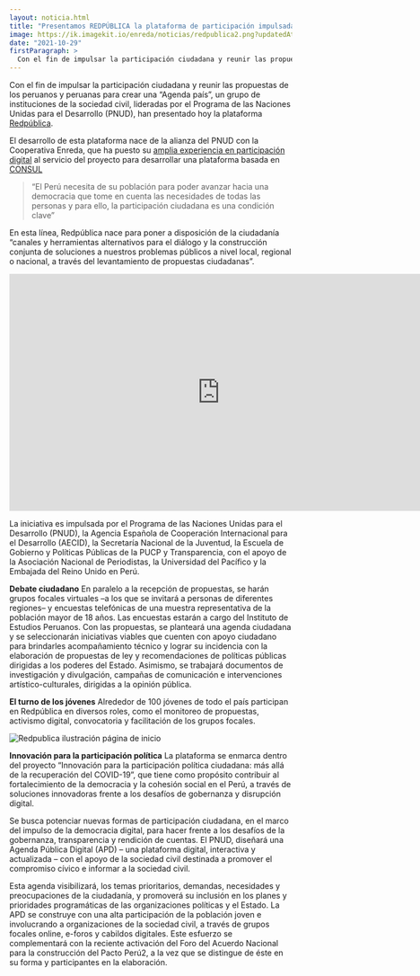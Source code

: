 ```yaml
---
layout: noticia.html
title: "Presentamos REDPÚBLICA la plataforma de participación impulsada por PNUD para crear una agenda ciudadana para Perú"
image: https://ik.imagekit.io/enreda/noticias/redpublica2.png?updatedAt=1700470966135
date: "2021-10-29"
firstParagraph: >
  Con el fin de impulsar la participación ciudadana y reunir las propuestas de los peruanos y peruanas para crear una “Agenda país”, un grupo de instituciones de la sociedad civil, lideradas por el Programa de las Naciones Unidas para el Desarrollo (PNUD), han presentado hoy la plataforma Redpública.
---
```


Con el fin de impulsar la participación ciudadana y reunir las propuestas de los peruanos y peruanas para crear una “Agenda país”, un grupo de instituciones de la sociedad civil, lideradas por el Programa de las Naciones Unidas para el Desarrollo (PNUD), han presentado hoy la plataforma [Redpública](https://redpublica.pe/).


El desarrollo de esta plataforma nace de la alianza del PNUD con la Cooperativa Enreda, que ha puesto su [amplia experiencia en participación digital](https://enreda.coop/servicios/participaciondigital) al servicio del proyecto para desarrollar una plataforma basada en [CONSUL](https://blog.enreda.coop/tag/consul)


> “El Perú necesita de su población para poder avanzar hacia una democracia que tome en cuenta las necesidades de todas las personas y para ello, la participación ciudadana es una condición clave”


En esta línea, Redpública nace para poner a disposición de la ciudadanía “canales y herramientas alternativos para el diálogo y la construcción conjunta de soluciones a nuestros problemas públicos a nivel local, regional o nacional, a través del levantamiento de propuestas ciudadanas”.


<iframe width="750" height="422" src="https://www.youtube.com/embed/6PrOHbZqU3Q" title="¡Únete a Redpublica!" frameborder="0" allow="accelerometer; autoplay; clipboard-write; encrypted-media; gyroscope; picture-in-picture; web-share" allowfullscreen></iframe>

La iniciativa es impulsada por el Programa de las Naciones Unidas para el Desarrollo (PNUD), la Agencia Española de Cooperación Internacional para el Desarrollo (AECID), la Secretaría Nacional de la Juventud, la Escuela de Gobierno y Políticas Públicas de la PUCP y Transparencia, con el apoyo de la Asociación Nacional de Periodistas, la Universidad del Pacífico y la Embajada del Reino Unido en Perú.

**Debate ciudadano**
En paralelo a la recepción de propuestas, se harán grupos focales virtuales –a los que se invitará a personas de diferentes regiones– y encuestas telefónicas de una muestra representativa de la población mayor de 18 años. Las encuestas estarán a cargo del Instituto de Estudios Peruanos.
Con las propuestas, se planteará una agenda ciudadana y se seleccionarán iniciativas viables que cuenten con apoyo ciudadano para brindarles acompañamiento técnico y lograr su incidencia con la elaboración de propuestas de ley y recomendaciones de políticas públicas dirigidas a los poderes del Estado.
Asimismo, se trabajará documentos de investigación y divulgación, campañas de comunicación e intervenciones artístico-culturales, dirigidas a la opinión pública.

**El turno de los jóvenes**
Alrededor de 100 jóvenes de todo el país participan en Redpública en diversos roles, como el monitoreo de propuestas, activismo digital, convocatoria y facilitación de los grupos focales.

![Redpublica ilustración página de inicio](https://ik.imagekit.io/enreda/noticias/redpublicape.png?updatedAt=1700479803931)

**Innovación para la participación política**
La plataforma se enmarca dentro del proyecto  “Innovación para la participación política ciudadana: más allá de la recuperación del COVID-19”, que tiene como propósito contribuir al fortalecimiento de la democracia y la cohesión social en el Perú, a través de soluciones innovadoras frente a los desafíos de gobernanza y disrupción digital.

Se busca potenciar nuevas formas de participación ciudadana, en el marco del impulso de la democracia digital, para hacer frente a los desafíos de la gobernanza, transparencia y rendición de cuentas. El  PNUD, diseñará una Agenda Pública Digital (APD) – una plataforma digital, interactiva y actualizada – con el apoyo de la sociedad civil destinada a promover el compromiso cívico e informar a la sociedad civil. 

Esta agenda visibilizará, los temas prioritarios, demandas, necesidades y preocupaciones de la ciudadanía, y promoverá su inclusión en los planes y prioridades programáticas de las organizaciones políticas y el Estado. La APD se construye con una alta participación de la población joven e involucrando a organizaciones de la sociedad civil, a través de grupos focales online, e-foros y cabildos digitales. Este esfuerzo se complementará con la reciente activación del Foro del Acuerdo Nacional para la construcción del Pacto Perú2, a la vez que se distingue de éste en su forma y participantes en la elaboración.